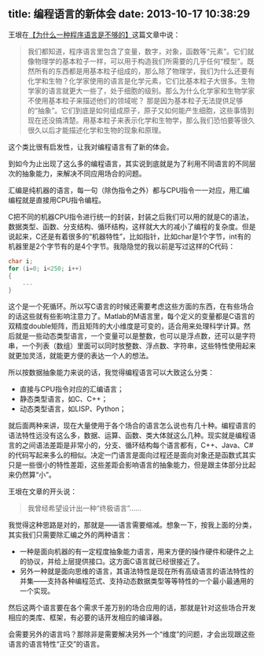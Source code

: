 title: 编程语言的新体会
date: 2013-10-17 10:38:29
---

王垠在[【为什么一种程序语言是不够的】](http://www.yinwang.org/blog-cn/2013/06/23/one-lang-not-enough/)这篇文章中说：

>我们都知道，程序语言里包含了变量，数字，对象，函数等“元素”。它们就像物理学的基本粒子一样，可以用于构造我们所需要的几乎任何“模型”。既然所有的东西都是用基本粒子组成的，那么除了物理学，我们为什么还要有化学和生物？化学家使用的语言是化学元素，它们比基本粒子大很多。生物学家的语言就更大一些了，处于细胞的级别。那么为什么化学家和生物学家不使用基本粒子来描述他们的领域呢？
那是因为基本粒子无法提供足够的“抽象”。它们到底是如何组成原子，原子又如何能产生细胞，这些事情到现在还没搞清楚。用基本粒子来表示化学和生物学，那么我们恐怕要等很久很久以后才能描述化学和生物的现象和原理。

<!--more-->

这个类比很有启发性，让我对编程语言有了新的体会。

到如今为止出现了这么多的编程语言，其实说到底就是为了利用不同语言的不同层次的抽象能力，来解决不同应用场合的问题。

汇编是纯机器的语言，每一句（除伪指令之外）都与CPU指令一一对应，用汇编编程就是直接用CPU指令编程。

C把不同的机器CPU指令进行统一的封装，封装之后我们可以用的就是C的语法，数据类型、函数、分支结构、循环结构，这样就大大的减小了编程的复杂度。但是说起来，C还是有着很多的“机器特性”，比如指针，比如char是1个字节，int有的机器里是2个字节有的是4个字节。我隐隐觉的我以前是写过这样的C代码：

```c
char i;
for	(i=0; i<250; i++)
{
	...
}
```

这个是一个死循环。所以写C语言的时候还需要考虑这些方面的东西，在有些场合的话这些就有些影响注意力了。Matlab的M语言里，每个定义的变量都是C语言的双精度double矩阵，而且矩阵的大小维度是可变的，适合用来处理科学计算。然后就是一些动态类型语言，一个变量可以是整数，也可以是浮点数，还可以是字符串，一个列表（数组）里面可以同时放整数、浮点数、字符串，这些特性使用起来就更加灵活，就能更方便的表达一个人的想法。

所以按数据抽象能力来说的话，我觉得编程语言可以大致这么分类：

- 直接与CPU指令对应的汇编语言；
- 静态类型语言，如C、C++；
- 动态类型语言，如LISP、Python；

就后面两种来讲，现在大量使用于各个场合的语言怎么说也有几十种。编程语言的语法特性远没有这么多，数据、运算、函数、类大体就这么几种。现实就是编程语言的之间语法差距是非常小的，分支、循环结构每个语言都有，C++、Java、C#的代码写起来多么的相似。决定一门语言是面向过程还是面向对象还是函数式其实只是一些很小的特性差距，这些差距会影响语言的抽象能力，但是跟主体部分比起来仍然算“小”。

王垠在文章的开头说：

>我曾经希望设计出一种“终极语言”……

我觉得这种思路是对的，那就是——语言需要缩减。想象一下，按我上面的分类，其实我们只需要除汇编之外的两种语言：

- 一种是面向机器的有一定程度抽象能力语言，用来方便的操作硬件和硬件之上的协议，并给上层提供接口。这方面C语言就已经很接近了。
- 另外一种就是面向思维的语言，其语法特性是现在所有高级语言的语法特性的并集——支持各种编程范式、支持动态数据类型等等特性的一个最小最通用的一个实现。

然后这两个语言要在各个需求千差万别的场合应用的话，那就是针对这些场合开发相应的类库、框架，有必要的话开发相应的编译器。

会需要另外的语言吗？那除非是需要解决另外一个“维度”的问题，才会出现跟这些语言的语言特性“正交”的语言。


